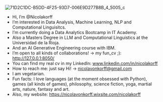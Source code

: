 ![71D2C1DC-B5DD-4F25-93D7-006E9D277B8B_4_5005_c](https://github.com/user-attachments/assets/c0a99ac3-74e0-4073-9de4-2e4912b60ff9)
- Hi, I’m @Nicolakorff
- I’m interested in Data Analysis, Machine Learning, NLP and Computational Linguisitcs.
- I’m currently doing a Data Analytics Bootcamp in IT Academy.
- Also a Masters Degree in LLM and Computational Linguistics at the Universidad de la Rioja.
- And an AI Generative Engineering course with IBM.
- I’m open to all kinds of collaborations! -> my fun_cv ;): http://127.0.0.1:8050/
- You can find my real cv in my LinkedIn: www.linkedin.com/in/nicolakorff
- How to reach me: just say Hi! -> nicolavonkorff@gmail.com
- I am vegetarian.
- Fun facts: I love languages (at the moment obsessed with Python), games (all kinds of games), philosophy, science fiction, yoga, martial arts, nature, fantasy and art.
- Also, my website: https://nicolavonkorff.wixsite.com/nicolakorff


<!---
Nicolakorff/Nicolakorff is a ✨ special ✨ repository because its `README.md` (this file) appears on your GitHub profile.
You can click the Preview link to take a look at your changes.
--->
